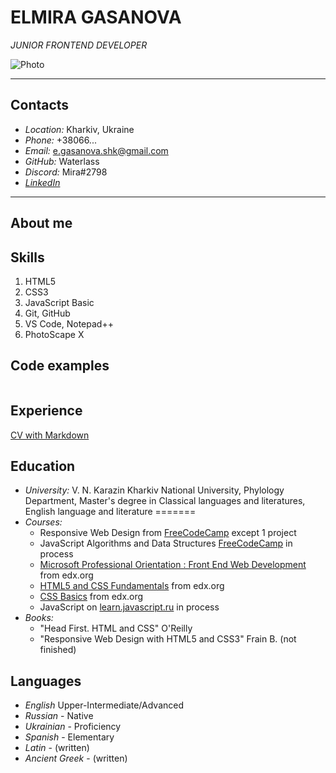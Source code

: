 # ELMIRA GASANOVA #
*JUNIOR FRONTEND DEVELOPER*

![Photo](https://user-images.githubusercontent.com/43781679/147974788-4767e90e-36a1-4b6f-bae5-8e51ceec5892.jpg)


-----
## Contacts
* *Location:* Kharkiv, Ukraine
* *Phone:* +38066...
* *Email:* e.gasanova.shk@gmail.com
* *GitHub:* Waterlass
* *Discord:* Mira#2798
* *[LinkedIn](https://www.linkedin.com/in/elmira-gasanova-4b5913218/)*
-----
## About me
## Skills
1. HTML5
2. CSS3
3. JavaScript Basic
4. Git, GitHub
5. VS Code, Notepad++
6. PhotoScape X
## Code examples
 ```
 
 ```
## Experience
[CV with Markdown](https://github.com/Waterlass/rsschool-cv/blob/gh-pages/cv.md)
## Education
* *University:* V. N. Karazin Kharkiv National University, Phylology Department, Master's degree in Classical languages and literatures, English language and literature
=======
* *Courses:*
  + Responsive Web Design from [FreeCodeCamp](https://www.freecodecamp.org/learn/responsive-web-design/) except 1 project
  + JavaScript Algorithms and Data Structures [FreeCodeCamp](https://www.freecodecamp.org/learn/javascript-algorithms-and-data-structures/) in process
  + [Microsoft Professional Orientation : Front End Web Development](https://learning.edx.org/course/course-v1:Microsoft+DEV237x+3T2018/home) from edx.org
  + [HTML5 and CSS Fundamentals](https://learning.edx.org/course/course-v1:W3Cx+HTML5.0x+2T2018/home) from edx.org
  + [CSS Basics](https://learning.edx.org/course/course-v1:W3Cx+CSS.0x+3T2017/home) from edx.org
  + JavaScript on [learn.javascript.ru](https://learn.javascript.ru/) in process
* *Books:*
  + "Head First. HTML and CSS" O'Reilly
  + "Responsive Web Design with HTML5 and CSS3" Frain B. (not finished)
## Languages
* *English* Upper-Intermediate/Advanced
* *Russian* - Native
* *Ukrainian* - Proficiency
* *Spanish* - Elementary
* *Latin* - (written)
* *Ancient Greek* - (written)
